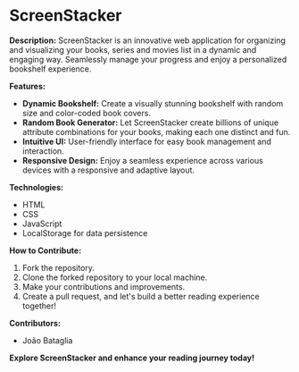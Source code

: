 # ScreenStacker

**Description:**
ScreenStacker is an innovative web application for organizing and visualizing your books, series and movies list in a dynamic and engaging way. Seamlessly manage your progress and enjoy a personalized bookshelf experience.

**Features:**

- **Dynamic Bookshelf:** Create a visually stunning bookshelf with random size and color-coded book covers.
- **Random Book Generator:** Let ScreenStacker create billions of unique attribute combinations for your books, making each one distinct and fun.
- **Intuitive UI:** User-friendly interface for easy book management and interaction.
- **Responsive Design:** Enjoy a seamless experience across various devices with a responsive and adaptive layout.

**Technologies:**

- HTML
- CSS
- JavaScript
- LocalStorage for data persistence

**How to Contribute:**

1. Fork the repository.
2. Clone the forked repository to your local machine.
3. Make your contributions and improvements.
4. Create a pull request, and let's build a better reading experience together!

**Contributors:**

- João Bataglia

**Explore ScreenStacker and enhance your reading journey today!**
